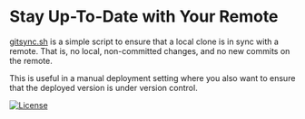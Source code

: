 # Stay Up-To-Date with Your Remote

[gitsync.sh](gitsync.sh) is a simple script to ensure that a local clone is in
sync with a remote. That is, no local, non-committed changes, and no new
commits on the remote.

This is useful in a manual deployment setting where you also want to ensure
that the deployed version is under version control.

[![License](https://img.shields.io/badge/license-MIT-blue.svg)](https://github.com/oleks/gitsync/blob/master/LICENSE)
